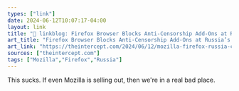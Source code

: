 ```yaml
---
types: ["link"]
date: 2024-06-12T10:07:17-04:00
layout: link
title: "🔗 linkblog: Firefox Browser Blocks Anti-Censorship Add-Ons at Russia’s Request'"
art_title: "Firefox Browser Blocks Anti-Censorship Add-Ons at Russia’s Request"
art_link: "https://theintercept.com/2024/06/12/mozilla-firefox-russia-censorship-blocked/"
sources: ["theintercept.com"]
tags: ["Mozilla","Firefox","Russia"]
---
```

This sucks. If even Mozilla is selling out, then we're in a real bad place.
